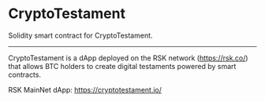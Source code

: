 # CryptoTestament

Solidity smart contract for CryptoTestament.

---

CryptoTestament is a dApp deployed on the RSK network (https://rsk.co/) that allows BTC holders to create digital testaments powered by smart contracts.

RSK MainNet dApp: https://cryptotestament.io/


